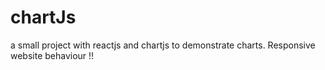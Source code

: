 # chartJs
a small project with reactjs and chartjs to demonstrate charts. Responsive website behaviour !!
